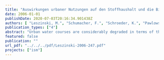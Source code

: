 ```yaml
---
title: "Auswirkungen urbaner Nutzungen auf den Stoffhaushalt und die Biozönosen von Tieflandflüssen unter besonderer Berücksichtigung der Mischwasserentlastung"
date: 2006-01-01
publishDate: 2020-07-03T20:16:34.901438Z
authors: [ "Leszinski, M.", "Schumacher, F.", "Schroeder, K.", "Pawlowsky-Reusing, E.", "Heinzmann, B." ]
publication_types: ["4"]
abstract: "Urban water courses are considerably degraded in terms of their hydrology, riparian and channel morphology, substrate heterogeneity and habitat features as well as water and sediment quality. In addition, the combined sewer overflows and the ecotoxicological impacts of its components lead to a change of the physical-chemical and microbial mass balance affecting the biocenoses of higher trophic levels. Combined sewer overflows are therefore an additional stress to the ecological status of the urban course of the River Spree and of its channels, which is damaged already by both preload and background load of the aquatic environment. With regard to the assessment of the ecological water status, the European Water Framework Directives gives priority to the aquatic biocenoses in their capacity as ecological quality parameters. Against this background, an immission-oriented approach for the assessment of combined sewer overflows has to describe also their impacts on the biocenoses of the macrozoobenthos, the fish fauna, the macrophytes and the phytoplancton. Initially, the most important factors, mechanisms and processes determining the mass balance of a water course are described. Particular attention is given to the mass balance of eutrophic lowland streams and rivers and of river-lake–systems. In this context, the abiotic mass balance is discussed together with the biotic use of resources. After introducing the basic processes of the mass balance, the impacts of the anthropogenic use on these processes are subsequently described with regard to Berlin’s specific water resources environment. The result is a compilation of the hydraulic, physical-chemical and ecological parameters relevant to Berlin’s water resources serving for water quality assessment purposes. Starting from the ecological processes disturbed by the anthropogenic use, the potential effects of the combined sewer overflow are examined. The parameters selection is concentrated on the essential processes connected to combined sewer overflow issues. Based on the large number of stress factors and their interactive impact system, those influences of the combined sewer discharge are worked out which have to be categorised as particularly jeopardising and which are important target values for the future water quality simulation. Due to the high background load, the highest priority has to be given to the acute load caused by nutrients and carbon load peaks resulting from combined sewer discharges, since they overcharge the self-cleaning potential of the urban course of the River Spree and its channels. Even if the organic substances and the chemical contaminants discharged lead to chronic loads, the main objective is to avoid to the greatest possible extent the temporary but extremely hypoxic conditions, since combined sewer overflows cause fish die-offs when the water resources situation is already critical. Primarily, the water quality modelling has to be concentrated on the realistic mapping of the highly dissolved concentration charts of the target parameters oxygen and ammonia, since the degree of the biocenoses’ damage is rather determined through discharge duration, discharge intensity and frequency than through the medium rates of pollutant loads."
featured: false
publication: ""
url_pdf: "../../../pdf/Leszinski-2006-247.pdf"
projects: ["ism"]
---
```


